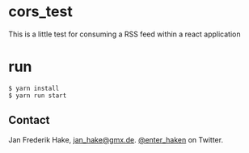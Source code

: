 # cors_test

This is a little test for consuming a RSS feed within a react application

# run

    $ yarn install
    $ yarn run start
  
Contact
-------

Jan Frederik Hake, <jan_hake@gmx.de>. [@enter_haken](https://twitter.com/enter_haken) on Twitter.

